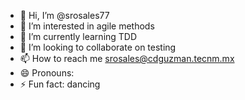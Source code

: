 - 👋 Hi, I’m @srosales77
- 👀 I’m interested in agile methods
- 🌱 I’m currently learning TDD
- 💞️ I’m looking to collaborate on testing
- 📫 How to reach me srosales@cdguzman.tecnm.mx
- 😄 Pronouns: 
- ⚡ Fun fact: dancing

<!---
srosales77/srosales77 is a ✨ special ✨ repository because its `README.md` (this file) appears on your GitHub profile.
You can click the Preview link to take a look at your changes.
--->
